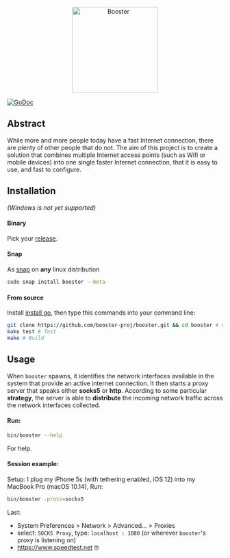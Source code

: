 <p align="center">
   <img src="https://raw.githubusercontent.com/booster-proj/booster/master/assets/banner.png" alt="Booster" width="200" />
</p>

[![GoDoc](https://godoc.org/github.com/booster-proj/booster?status.svg)](https://godoc.org/github.com/booster-proj/booster)

## Abstract
While more and more people today have a fast Internet connection, there are plenty of other people that do not. The aim of this project is to create a solution that combines multiple Internet access points (such as Wifi or mobile devices) into one single faster Internet connection, that it is easy to use, and fast to configure.

## Installation
*(Windows is not yet supported)*
#### Binary
Pick your [release](https://github.com/booster-proj/booster/releases).
#### Snap
As [snap](https://snapcraft.io/store) on **any** linux distribution   
``` bash
sudo snap install booster --beta
```   
#### From source
Install [install go](https://golang.org/doc/install), then type this commands into your command line:   
``` bash
git clone https://github.com/booster-proj/booster.git && cd booster # Clone
make test # Test
make # Build
```
## Usage
When `booster` spawns, it identifies the network interfaces available in the system that provide an active internet connection. It then starts a proxy server that speaks either **socks5** or **http**. According to some particular **strategy**, the server is able to **distribute** the incoming network traffic across the network interfaces collected.

#### Run:
``` bash
bin/booster --help
```
For help.
#### Session example:
Setup:
I plug my iPhone 5s (with tethering enabled, iOS 12) into my MacBook Pro (macOS 10.14),
Run:
``` bash
bin/booster -proto=socks5
```
Last:
 - System Preferences > Network > Advanced... > Proxies
 - select: `SOCKS Proxy`, type: `localhost : 1080` (or wherever `booster`'s proxy is listening on)
 - https://www.speedtest.net 🤓

